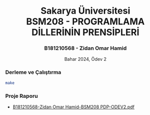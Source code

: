 <h1 align="center">
Sakarya Üniversitesi <br>
BSM208 - PROGRAMLAMA DİLLERİNİN PRENSİPLERİ
</h1>
<h3 align="center">
  B181210568 - Zidan Omar Hamid
</h3>
<p align="center">
  Bahar 2024, Ödev 2
</p>

### Derleme ve Çalıştırma

```bash
make
```

### Proje Raporu

- [B181210568-Zidan Omar Hamid-BSM208 PDP-ODEV2.pdf](docs/B181210568-Zidan%20Omar%20Hamid-BSM208%20PDP-ODEV2.pdf)
